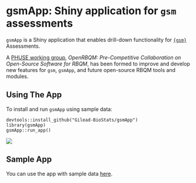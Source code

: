 # gsmApp: Shiny application for `gsm` assessments

`gsmApp` is a Shiny application that enables drill-down functionality for [`{gsm}`](https://github.com/Gilead-BioStats/gsm) Assessments.

A [PHUSE working group](https://advance.phuse.global/display/WEL/OpenRBQM%3A+Pre-Competitive+Collaboration+on+Open-Source+Software+for+RBQM), *OpenRBQM: Pre-Competitive Collaboration on Open-Source Software for RBQM*, has been formed to improve and develop new features for `gsm`, `gsmApp`, and future open-source RBQM tools and modules.

## Using The App

To install and run `gsmApp` using sample data:

```         
devtools::install_github("Gilead-BioStats/gsmApp")
library(gsmApp)
gsmApp::run_app()
```

![](https://github.com/Gilead-BioStats/gsmApp/assets/40671730/f02c12d0-f009-4b1b-9d0a-35f643f66f5b)


## Sample App

You can use the app with sample data [here](https://mattroumaya.shinyapps.io/gsmApp/).

